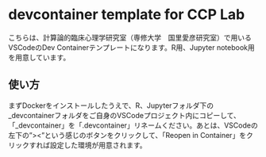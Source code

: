 # devcontainer template for CCP Lab

こちらは、計算論的臨床心理学研究室（専修大学　国里愛彦研究室）で用いるVSCodeのDev Containerテンプレートになります。R用、Jupyter notebook用を用意しています。

## 使い方

まずDockerをインストールしたうえで、R、Jupyterフォルダ下の_devcontainerフォルダをご自身のVSCodeプロジェクト内にコピーして、「_devcontainer」を「.devcontainer」リネームください。あとは、VSCodeの左下の”><”という感じのボタンをクリックして、「Reopen in Container」をクリックすれば設定した環境が用意されます。
